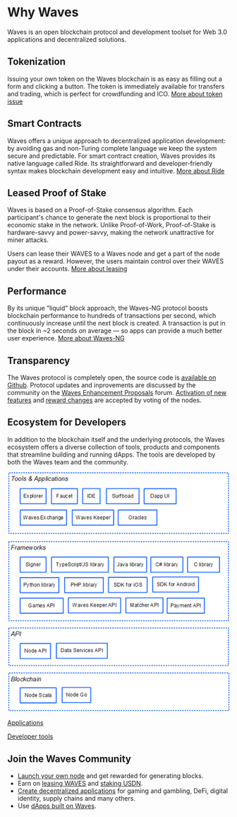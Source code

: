 # Why Waves

Waves is an open blockchain protocol and development toolset for Web 3.0 applications and decentralized solutions.

## Tokenization

Issuing your own token on the Waves blockchain is as easy as filling out a form and clicking a button. The token is immediately available for transfers and trading, which is perfect for crowdfunding and ICO. [More about token issue](/en/building-apps/how-to/assets/issue)

## Smart Сontracts

Waves offers a unique approach to decentralized application development: by avoiding gas and non-Turing complete language we keep the system secure and predictable. For smart contract creation, Waves provides its native language called Ride. Its straightforward and developer-friendly syntax makes blockchain development easy and intuitive. [More about Ride](/en/ride/getting-started)

## Leased Proof of Stake

Waves is based on a Proof-of-Stake consensus algorithm. Each participant's chance to generate the next block is proportional to their economic stake in the network. Unlike Proof-of-Work, Proof-of-Stake is hardware-savvy and power-savvy, making the network unattractive for miner attacks.

Users can lease their WAVES to a Waves node and get a part of the node payout as a reward. However, the users maintain control over their WAVES under their accounts. [More about leasing](/en/blockchain/leasing)

## Performance

By its unique “liquid” block approach, the Waves-NG protocol boosts blockchain performance to hundreds of transactions per second, which continuously increase until the next block is created. A transaction is put in the block in ~2 seconds on average — so apps can provide a much better user experience. [More about Waves-NG](/en/blockchain/waves-protocol/waves-ng-protocol)

## Transparency

The Waves protocol is completely open, the source code is [available on Github](https://github.com/wavesplatform). Protocol updates and inprovements are discussed by the community on the [Waves Enhancement Proposals](https://forum.wavesplatform.com/c/waves-improvment-proposals) forum. [Activation of new features](/en/waves-node/features/) and [reward changes](/en/blockchain/mining/mining-reward) are accepted by voting of the nodes.

## Ecosystem for Developers

In addition to the blockchain itself and the underlying protocols, the Waves ecosystem offers a diverse collection of tools, products and components that streamline building and running dApps. The tools are developed by both the Waves team and the community.

![](./_assets/ecosystem.png)

[Applications](/en/ecosystem/)

[Developer tools](/en/building-apps/smart-contracts/tools/)

<!-- ## Sponsoring

An application developer can pay a commission to call the dApp script instead of users and thereby lower the entry threshold for them - for example, make a free trial. [More] (/ en/blockchain/waves-protocol/sponsored-fee) -->

## Join the Waves Community

* [Launch your own node](/en/waves-node/) and get rewarded for generating blocks.
* Earn on [leasing WAVES](/en/blockchain/leasing) and [staking USDN](https://waves.exchange/investments/staking/USDN).
* [Create decentralized applications](/en/building-apps/) for gaming and gambling, DeFi, digital identity, supply chains and many others.
* Use [dApps built on Waves](https://www.dappocean.io/en).
